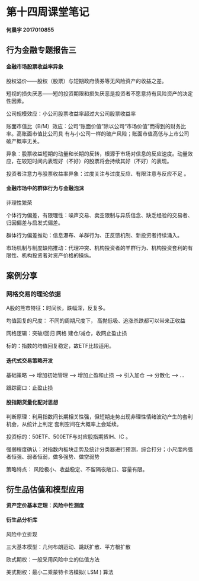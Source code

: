 # 第十四周课堂笔记

**何晨宇 2017010855**

## 行为金融专题报告三

#### 金融市场股票收益率异象

股权溢价——股权（股票）与短期政府债券等无风险资产的收益之差。

短视的损失厌恶——短的投资期限和损失厌恶是投资者不愿意持有风险资产的决定性因素。

公司规模效应：小公司股票收益率超过大公司股票收益率

账面市值比（B/M）效应：公司“账面价值”除以公司“市场价值”而得到的财务比率。高账面市值比公司具 有与小公司一样的破产风险；账面市值高低与上市公司破产概率无关。 

异象：股票收益短期的动量和长期的反转，根源于市场对信息的反应速度。动量效应，在较短时间内表现好（不好）的股票将会持续其好（不好）的表现。

投资者注意力与股票收益率异象：过度关注与过度反应、有限注意与反应不足 。

#### 金融市场中的群体行为与金融泡沫

非理性繁荣

个体行为偏差，有限理性：噪声交易、卖空限制与异质信念、缺乏经验的交易者、归因偏差与启发式偏差。

群体行为偏差推动：信息瀑布、羊群行为、正反馈机制、新投资者持续涌入。

市场机制与制度缺陷推动：代理冲突、机构投资者的羊群行为、机构投资套利的有限性、机构投资者对资产价格的操纵。

## 案例分享

### 网格交易的理论依据

A股的熊市特征：时间长，跌幅深，反复多。

均值回复的尺度： 不同的周期尺度下， 高抛低吸、追涨杀跌都可以带来正收益

网格逻辑：突破/回归 网格 建仓/减仓，收网止盈止损

标的：指数的均值回复稳定，故ETF比较适用。

#### 迭代式交易策略开发

基础策略 —> 增加初始管理 —> 增加止盈和止损 —> 引入加仓 —> 分散化 —> ...

跟踪窗口：止盈止损

####  股指期货量化配对思想 

判断原理：利用指数间长期相关性强，但短期走势出现非理性情绪波动产生的套利机会，从统计上判定 套利空间在大概率上会延续。 

投资标的：50ETF、500ETF与对应股指期货IH、IC 。

强弱程度确认：对指数内板块走势及统计分类器进行预测，综合打分；小尺度内强者恒强、弱者恒弱，做多强势、做空弱势 

策略特点： 风险极小、收益稳定、不留隔夜敞口、容量有限。

## 衍生品估值和模型应用

**资产定价基本定理**：**风险中性测度**

#### 衍生品分析库

风险中立折现

三大基本模型：几何布朗运动、跳跃扩散、平方根扩散

欧式期权：一般采用风险中立的估值方法

美式期权：最小二乘蒙特卡洛模拟( LSM ) 算法 

